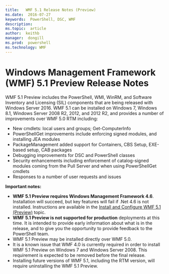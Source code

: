 ```yaml
---
title:   WMF 5.1 Release Notes (Preview)
ms.date:  2016-07-27
keywords:  PowerShell, DSC, WMF
description:  
ms.topic:  article
author:  keithb
manager:  dongill
ms.prod:  powershell
ms.technology: WMF
---
```


# Windows Management Framework (WMF) 5.1 Preview Release Notes #

WMF 5.1 Preview includes the PowerShell, WMI, WinRM, and Software Inventory and Licensing (SIL) components that are being released with Windows Server 2016. 
WMF 5.1 can be installed on Windows 7, Windows 8.1, Windows Server 2008 R2, 2012, and 2012 R2, and provides a number of improvements over WMF 5.0 RTM including:

- New cmdlets: local users and groups; Get-ComputerInfo
- PowerShellGet improvements include enforcing signed modules, and installing JEA modules
- PackageManagement added support for Containers, CBS Setup, EXE-based setup, CAB packages
- Debugging improvements for DSC and PowerShell classes
- Security enhancements including enforcement of catalog-signed modules coming from the Pull Server and when using PowerShellGet cmdlets
- Responses to a number of user requests and issues

**Important notes:**

- **WMF 5.1 Preview requires Windows Management Framework 4.6**. Installation will succeed, but key features will fail if .Net 4.6 is not installed. Instructions are available in the [Install and Configure WMF 5.1 (Preview)](https://msdn.microsoft.com/en-us/powershell/wmf/5.1/install-configure) topic. 
- **WMF 5.1 Preview is not supported for production** deployments at this time. It is intended to provide early information about what is in the release, and to give you the opportunity to provide feedback to the PowerShell team.
- WMF 5.1 Preview may be installed directly over WMF 5.0.
- It is a known issue that WMF 4.0 is currently required in order to install WMF 5.1 Preview on Windows 7 and Windows Server 2008. This requirement is expected to be removed before the final release.
- Installing future versions of WMF 5.1, including the RTM version, will require uninstalling the WMF 5.1 Preview.
